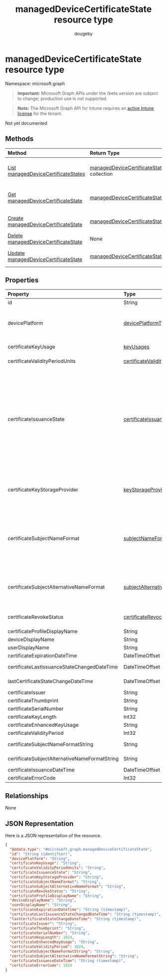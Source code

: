 ﻿---
title: "managedDeviceCertificateState resource type"
description: "Not yet documented"
author: "dougeby"
localization_priority: Normal
ms.prod: "intune"
doc_type: resourcePageType
---

# managedDeviceCertificateState resource type

Namespace: microsoft.graph

> **Important:** Microsoft Graph APIs under the /beta version are subject to change; production use is not supported.

> **Note:** The Microsoft Graph API for Intune requires an [active Intune license](https://go.microsoft.com/fwlink/?linkid=839381) for the tenant.

Not yet documented

## Methods

| Method                                                                                                     | Return Type                                                                                                   | Description                                                                                                                                          |
| :--------------------------------------------------------------------------------------------------------- | :------------------------------------------------------------------------------------------------------------ | :--------------------------------------------------------------------------------------------------------------------------------------------------- |
| [List managedDeviceCertificateStates](../api/intune-deviceconfig-manageddevicecertificatestate-list.md)    | [managedDeviceCertificateState](../resources/intune-deviceconfig-manageddevicecertificatestate.md) collection | List properties and relationships of the [managedDeviceCertificateState](../resources/intune-deviceconfig-manageddevicecertificatestate.md) objects. |
| [Get managedDeviceCertificateState](../api/intune-deviceconfig-manageddevicecertificatestate-get.md)       | [managedDeviceCertificateState](../resources/intune-deviceconfig-manageddevicecertificatestate.md)            | Read properties and relationships of the [managedDeviceCertificateState](../resources/intune-deviceconfig-manageddevicecertificatestate.md) object.  |
| [Create managedDeviceCertificateState](../api/intune-deviceconfig-manageddevicecertificatestate-create.md) | [managedDeviceCertificateState](../resources/intune-deviceconfig-manageddevicecertificatestate.md)            | Create a new [managedDeviceCertificateState](../resources/intune-deviceconfig-manageddevicecertificatestate.md) object.                              |
| [Delete managedDeviceCertificateState](../api/intune-deviceconfig-manageddevicecertificatestate-delete.md) | None                                                                                                          | Deletes a [managedDeviceCertificateState](../resources/intune-deviceconfig-manageddevicecertificatestate.md).                                        |
| [Update managedDeviceCertificateState](../api/intune-deviceconfig-manageddevicecertificatestate-update.md) | [managedDeviceCertificateState](../resources/intune-deviceconfig-manageddevicecertificatestate.md)            | Update the properties of a [managedDeviceCertificateState](../resources/intune-deviceconfig-manageddevicecertificatestate.md) object.                |

## Properties

| Property                                      | Type                                                                                                 | Description                                                                                                                                                                                                                                                                                                                                                                                                                                                                                  |
| :-------------------------------------------- | :--------------------------------------------------------------------------------------------------- | :------------------------------------------------------------------------------------------------------------------------------------------------------------------------------------------------------------------------------------------------------------------------------------------------------------------------------------------------------------------------------------------------------------------------------------------------------------------------------------------- |
| id                                            | String                                                                                               | Key of the entity.                                                                                                                                                                                                                                                                                                                                                                                                                                                                           |
| devicePlatform                                | [devicePlatformType](../resources/intune-shared-deviceplatformtype.md)                               | Device platform. Possible values are: `android`, `androidForWork`, `iOS`, `macOS`, `windowsPhone81`, `windows81AndLater`, `windows10AndLater`, `androidWorkProfile`, `unknown`.                                                                                                                                                                                                                                                                                                              |
| certificateKeyUsage                           | [keyUsages](../resources/intune-deviceconfig-keyusages.md)                                           | Key usage. Possible values are: `keyEncipherment`, `digitalSignature`.                                                                                                                                                                                                                                                                                                                                                                                                                       |
| certificateValidityPeriodUnits                | [certificateValidityPeriodScale](../resources/intune-deviceconfig-certificatevalidityperiodscale.md) | Validity period units. Possible values are: `days`, `months`, `years`.                                                                                                                                                                                                                                                                                                                                                                                                                       |
| certificateIssuanceState                      | [certificateIssuanceStates](../resources/intune-deviceconfig-certificateissuancestates.md)           | Issuance State. Possible values are: `unknown`, `challengeIssued`, `challengeIssueFailed`, `requestCreationFailed`, `requestSubmitFailed`, `challengeValidationSucceeded`, `challengeValidationFailed`, `issueFailed`, `issuePending`, `issued`, `responseProcessingFailed`, `responsePending`, `enrollmentSucceeded`, `enrollmentNotNeeded`, `revoked`, `removedFromCollection`, `renewVerified`, `installFailed`, `installed`, `deleteFailed`, `deleted`, `renewalRequested`, `requested`. |
| certificateKeyStorageProvider                 | [keyStorageProviderOption](../resources/intune-deviceconfig-keystorageprovideroption.md)             | Key Storage Provider. Possible values are: `useTpmKspOtherwiseUseSoftwareKsp`, `useTpmKspOtherwiseFail`, `usePassportForWorkKspOtherwiseFail`, `useSoftwareKsp`.                                                                                                                                                                                                                                                                                                                             |
| certificateSubjectNameFormat                  | [subjectNameFormat](../resources/intune-deviceconfig-subjectnameformat.md)                           | Subject name format. Possible values are: `commonName`, `commonNameIncludingEmail`, `commonNameAsEmail`, `custom`, `commonNameAsIMEI`, `commonNameAsSerialNumber`, `commonNameAsAadDeviceId`, `commonNameAsIntuneDeviceId`, `commonNameAsDurableDeviceId`.                                                                                                                                                                                                                                   |
| certificateSubjectAlternativeNameFormat       | [subjectAlternativeNameType](../resources/intune-deviceconfig-subjectalternativenametype.md)         | Subject alternative name format. Possible values are: `none`, `emailAddress`, `userPrincipalName`, `customAzureADAttribute`, `domainNameService`, `universalResourceIdentifier`.                                                                                                                                                                                                                                                                                                             |
| certificateRevokeStatus                       | [certificateRevocationStatus](../resources/intune-deviceconfig-certificaterevocationstatus.md)       | Revoke status. Possible values are: `none`, `pending`, `issued`, `failed`, `revoked`.                                                                                                                                                                                                                                                                                                                                                                                                        |
| certificateProfileDisplayName                 | String                                                                                               | Certificate profile display name                                                                                                                                                                                                                                                                                                                                                                                                                                                             |
| deviceDisplayName                             | String                                                                                               | Device display name                                                                                                                                                                                                                                                                                                                                                                                                                                                                          |
| userDisplayName                               | String                                                                                               | User display name                                                                                                                                                                                                                                                                                                                                                                                                                                                                            |
| certificateExpirationDateTime                 | DateTimeOffset                                                                                       | Certificate expiry date                                                                                                                                                                                                                                                                                                                                                                                                                                                                      |
| certificateLastIssuanceStateChangedDateTime   | DateTimeOffset                                                                                       | Last certificate issuance state change                                                                                                                                                                                                                                                                                                                                                                                                                                                       |
| lastCertificateStateChangeDateTime            | DateTimeOffset                                                                                       | Last certificate issuance state change                                                                                                                                                                                                                                                                                                                                                                                                                                                       |
| certificateIssuer                             | String                                                                                               | Issuer                                                                                                                                                                                                                                                                                                                                                                                                                                                                                       |
| certificateThumbprint                         | String                                                                                               | Thumbprint                                                                                                                                                                                                                                                                                                                                                                                                                                                                                   |
| certificateSerialNumber                       | String                                                                                               | Serial number                                                                                                                                                                                                                                                                                                                                                                                                                                                                                |
| certificateKeyLength                          | Int32                                                                                                | Key length                                                                                                                                                                                                                                                                                                                                                                                                                                                                                   |
| certificateEnhancedKeyUsage                   | String                                                                                               | Extended key usage                                                                                                                                                                                                                                                                                                                                                                                                                                                                           |
| certificateValidityPeriod                     | Int32                                                                                                | Validity period                                                                                                                                                                                                                                                                                                                                                                                                                                                                              |
| certificateSubjectNameFormatString            | String                                                                                               | Subject name format string for custom subject name formats                                                                                                                                                                                                                                                                                                                                                                                                                                   |
| certificateSubjectAlternativeNameFormatString | String                                                                                               | Subject alternative name format string for custom formats                                                                                                                                                                                                                                                                                                                                                                                                                                    |
| certificateIssuanceDateTime                   | DateTimeOffset                                                                                       | Issuance date                                                                                                                                                                                                                                                                                                                                                                                                                                                                                |
| certificateErrorCode                          | Int32                                                                                                | Error code                                                                                                                                                                                                                                                                                                                                                                                                                                                                                   |

## Relationships

None

## JSON Representation

Here is a JSON representation of the resource.

<!-- {
  "blockType": "resource",
  "keyProperty": "id",
  "@odata.type": "microsoft.graph.managedDeviceCertificateState"
}
-->

```json
{
  "@odata.type": "#microsoft.graph.managedDeviceCertificateState",
  "id": "String (identifier)",
  "devicePlatform": "String",
  "certificateKeyUsage": "String",
  "certificateValidityPeriodUnits": "String",
  "certificateIssuanceState": "String",
  "certificateKeyStorageProvider": "String",
  "certificateSubjectNameFormat": "String",
  "certificateSubjectAlternativeNameFormat": "String",
  "certificateRevokeStatus": "String",
  "certificateProfileDisplayName": "String",
  "deviceDisplayName": "String",
  "userDisplayName": "String",
  "certificateExpirationDateTime": "String (timestamp)",
  "certificateLastIssuanceStateChangedDateTime": "String (timestamp)",
  "lastCertificateStateChangeDateTime": "String (timestamp)",
  "certificateIssuer": "String",
  "certificateThumbprint": "String",
  "certificateSerialNumber": "String",
  "certificateKeyLength": 1024,
  "certificateEnhancedKeyUsage": "String",
  "certificateValidityPeriod": 1024,
  "certificateSubjectNameFormatString": "String",
  "certificateSubjectAlternativeNameFormatString": "String",
  "certificateIssuanceDateTime": "String (timestamp)",
  "certificateErrorCode": 1024
}
```
